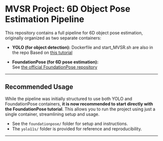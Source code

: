 # MVSR Project: 6D Object Pose Estimation Pipeline

This repository contains a full pipeline for 6D object pose estimation, originally organized as two separate containers:

- **YOLO (for object detection):**
  Dockerfile and start_MVSR.sh are also in the repo
  Based on [this tutorial](https://www.ejtech.io/learn/train-yolo-models)

- **FoundationPose (for 6D pose estimation):**  
  See [the official FoundationPose repository](https://github.com/NVlabs/FoundationPose/tree/main)

---

## Recommended Usage

While the pipeline was initially structured to use both YOLO and FoundationPose containers, **it is now recommended to start directly with the FoundationPose tutorial**. This allows you to run the project using just a single container, streamlining setup and usage.

- See the `foundationpose/` folder for setup and instructions.
- The `yolo11s/` folder is provided for reference and reproducibility.

---
